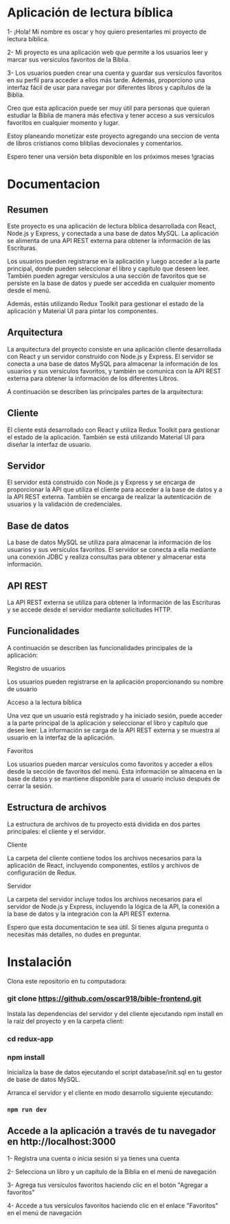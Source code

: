 # Aplicación de lectura bíblica

1- ¡Hola! Mi nombre es oscar y hoy quiero presentarles mi proyecto de lectura bíblica.

2- Mi proyecto es una aplicación web que permite a los usuarios leer y marcar sus versículos favoritos de la Biblia.

3- Los usuarios pueden crear una cuenta y guardar sus versículos favoritos en su perfil para acceder a ellos más tarde. 
Además, proporciono una interfaz fácil de usar para navegar por diferentes libros y capítulos de la Biblia.

Creo que esta aplicación puede ser muy útil para personas que quieran estudiar la Biblia de manera más efectiva
y tener acceso a sus versículos favoritos en cualquier momento y lugar.

Estoy planeando monetizar este proyecto agregando una seccion de  venta de libros cristianos como bliblias devocionales y comentarios.

Espero tener una versión beta disponible en los próximos meses !gracias

# Documentacion


## Resumen

Este proyecto es una aplicación de lectura bíblica desarrollada con React, Node.js y Express, y conectada a una base de datos MySQL. La aplicación se alimenta de una API REST externa para obtener la información de las Escrituras.

Los usuarios pueden registrarse en la aplicación y luego acceder a la parte principal, donde pueden seleccionar el libro y capítulo que deseen leer. También pueden agregar versículos a una sección de favoritos que se persiste en la base de datos y puede ser accedida en cualquier momento desde el menú.

Además, estás utilizando Redux Toolkit para gestionar el estado de la aplicación y Material UI para pintar los componentes.

## Arquitectura

La arquitectura del proyecto consiste en una aplicación cliente desarrollada con React y un servidor construido con Node.js y Express. El servidor se conecta a una base de datos MySQL para almacenar la información de los usuarios y sus versículos favoritos, y también se comunica con la API REST externa para obtener la información de los diferentes Libros.

A continuación se describen las principales partes de la arquitectura:

## Cliente

El cliente está desarrollado con React y utiliza Redux Toolkit para gestionar el estado de la aplicación. También se está utilizando Material UI para diseñar la interfaz de usuario.

## Servidor

El servidor está construido con Node.js y Express y se encarga de proporcionar la API que utiliza el cliente para acceder a la base de datos y a la API REST externa. También se encarga de realizar la autenticación de usuarios y la validación de credenciales.

## Base de datos

La base de datos MySQL se utiliza para almacenar la información de los usuarios y sus versículos favoritos. El servidor se conecta a ella mediante una conexión JDBC y realiza consultas para obtener y almacenar esta información.

## API REST 

La API REST externa se utiliza para obtener la información de las Escrituras y se accede desde el servidor mediante solicitudes HTTP.

## Funcionalidades

A continuación se describen las funcionalidades principales de la aplicación:

Registro de usuarios

Los usuarios pueden registrarse en la aplicación proporcionando su nombre de usuario

Acceso a la lectura bíblica

Una vez que un usuario está registrado y ha iniciado sesión, puede acceder a la parte principal de la aplicación y seleccionar el libro y capítulo que desee leer. La información se carga de la API REST externa y se muestra al usuario en la interfaz de la aplicación.

Favoritos

Los usuarios pueden marcar versículos como favoritos y acceder a ellos desde la sección de favoritos del menú. Esta información se almacena en la base de datos y se mantiene disponible para el usuario incluso después de cerrar la sesión.

## Estructura de archivos

La estructura de archivos de tu proyecto está dividida en dos partes principales: el cliente y el servidor.

Cliente

La carpeta del cliente contiene todos los archivos necesarios para la aplicación de React, incluyendo componentes, estilos y archivos de configuración de Redux.

Servidor

La carpeta del servidor incluye todos los archivos necesarios para el servidor de Node.js y Express, incluyendo la lógica de la API, la conexión a la base de datos y la integración con la API REST externa.

Espero que esta documentación te sea útil. Si tienes alguna pregunta o necesitas más detalles, no dudes en preguntar.



# Instalación

Clona este repositorio en tu computadora:

### git clone https://github.com/oscar918/bible-frontend.git

Instala las dependencias del servidor y del cliente ejecutando npm install en la raíz del proyecto y en la carpeta client:

### cd redux-app
### npm install

Inicializa la base de datos ejecutando el script database/init.sql en tu gestor de base de datos MySQL.

Arranca el servidor y el cliente en modo desarrollo siguiente ejecutando:
### `npm run dev`


## Accede a la aplicación a través de tu navegador en http://localhost:3000

1- Registra una cuenta o inicia sesión si ya tienes una cuenta

2- Selecciona un libro y un capítulo de la Biblia en el menú de navegación

3- Agrega tus versículos favoritos haciendo clic en el botón "Agregar a favoritos"

4- Accede a tus versículos favoritos haciendo clic en el enlace "Favoritos" en el menú de navegación

